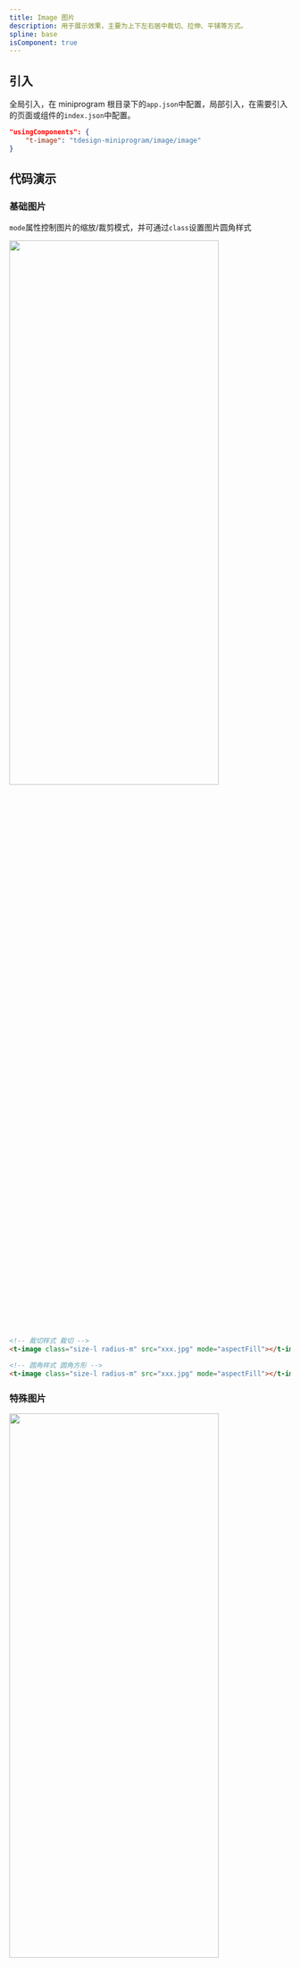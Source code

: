 ```yaml
---
title: Image 图片
description: 用于展示效果，主要为上下左右居中裁切、拉伸、平铺等方式。
spline: base
isComponent: true
---
```


## 引入

全局引入，在 miniprogram 根目录下的`app.json`中配置，局部引入，在需要引入的页面或组件的`index.json`中配置。

```json
"usingComponents": {
    "t-image": "tdesign-miniprogram/image/image"
}
```

## 代码演示

### 基础图片

`mode`属性控制图片的缩放/裁剪模式，并可通过`class`设置图片圆角样式

<img src="https://tdesign.gtimg.com/miniprogram/readme/image-1.png" width="375px" height="50%">

```html
<!-- 裁切样式 裁切 -->
<t-image class="size-l radius-m" src="xxx.jpg" mode="aspectFill"></t-image>

<!-- 圆角样式 圆角方形 -->
<t-image class="size-l radius-m" src="xxx.jpg" mode="aspectFill"></t-image>
```

### 特殊图片

<img src="https://tdesign.gtimg.com/miniprogram/readme/image-2.png" width="375px" height="50%">

```html
<!-- 加载中 默认提示 -->
<t-image id="loading-img" class="size-l radius-m" src="" mode="aspectFill"></t-image>

<!-- 加载中 自定义提示 -->
<t-image id="loading-img-custom" class="size-l radius-m" src="" mode="aspectFill" loading="slot">
  <t-loading
    slot="loading"
    theme="circular"
    size="40rpx"
    loading
    style="opacity: 0.6"
    t-class-text="loading-text"
    t-class="loading-container"
    class="custom-loading"
  ></t-loading>
</t-image>

<!-- 加载失败 默认提示 -->
<t-image class="size-l radius-m" src="" mode="aspectFill"></t-image>

<!-- 加载失败 自定义提示 -->
<t-image class="size-l radius-m" src="" mode="aspectFill" loadFailed="slot">
  <view slot="loadFailed" class="custom-loading-failed">加载失败</view>
</t-image>
```

## API
### Image Props

名称 | 类型 | 默认值 | 说明 | 必传
-- | -- | -- | -- | --
error | String / Slot | 'default' | 加载失败时显示的内容。值为 `default` 则表示使用默认加载失败风格；值为空或者 `slot` 表示使用插槽渲染，插槽名称为 `error`；值为其他则表示普通文本内容，如“加载失败” | N
external-classes | Array | - | 组件类名，分别用于设置加载组件外层元素，中间内容等元素类名。`['t-class', 't-class-load']` | N
lazy | Boolean | false | 是否开启图片懒加载 | N
loading | String / Slot | 'default' | 加载态内容。值为 `default` 则表示使用默认加载中风格；值为空或者 `slot` 表示使用插槽渲染，插槽名称为 `loading`；值为其他则表示普通文本内容，如“加载中” | N
shape | String | square | 图片圆角类型。可选项：circle/round/square | N
src | String | - | 图片链接 | N
mode | String | scaleToFill | 图片裁剪、缩放的模式。<br />具体释义：<br />`scaleToFill` 缩放模式，不保持纵横比缩放图片，使图片的宽高完全拉伸至填满 image 元素；<br />`aspectFit` 缩放模式，保持纵横比缩放图片，使图片的长边能完全显示出来。也就是说，可以完整地将图片显示出来。；<br />`aspectFill` 缩放模式，保持纵横比缩放图片，只保证图片的短边能完全显示出来。也就是说，图片通常只在水平或垂直方向是完整的，另一个方向将会发生截取。；<br />`widthFix` 缩放模式，宽度不变，高度自动变化，保持原图宽高比不变；<br />`heightFix` 缩放模式，高度不变，宽度自动变化，保持原图宽高比不变；<br />`top` 裁剪模式，不缩放图片，只显示图片的顶部区域；<br />`bottom` 裁剪模式，不缩放图片，只显示图片的底部区域；<br />`center` 裁剪模式，不缩放图片，只显示图片的中间区域；<br />`left` 裁剪模式，不缩放图片，只显示图片的左边区域；<br />`right` 裁剪模式，不缩放图片，只显示图片的右边区域；<br />`top left` 裁剪模式，不缩放图片，只显示图片的左上边区域；<br />`top right` 裁剪模式，不缩放图片，只显示图片的右上边区域；<br />`bottom left` 裁剪模式，不缩放图片，只显示图片的左下边区域；<br />`bottom right` 裁剪模式，不缩放图片，只显示图片的右下边区域。<br />[小程序官方文档](https://developers.weixin.qq.com/miniprogram/dev/component/image.html)。可选项：scaleToFill/aspectFit/aspectFill/widthFix/heightFix/top/bottom/center/left/right/top left/top right/bottom left/bottom right | N
webp | Boolean | false | 默认不解析 webP 格式，只支持网络资源 | N
show-menu-by-longpress | Boolean | false | 长按图片显示发送给朋友、收藏、保存图片、搜一搜、打开名片/前往群聊/打开小程序（若图片中包含对应二维码或小程序码）的菜单。 | N
binderror | Eventhandle | - | 当错误发生时触发，event.detail = {errMsg} | N
bindload | Eventhandle | - | 当图片载入完毕时触发，event.detail = {height, width} | N

### Image Events

名称 | 参数 | 描述
-- | -- | --
error | - | 图片加载失败时触发
load | - | 图片加载完成时触发
